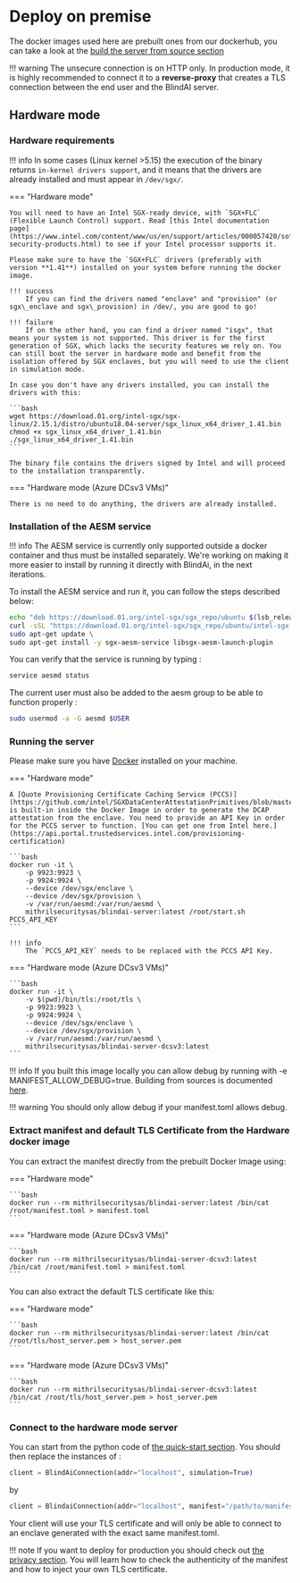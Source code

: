 # Deploy on premise

The docker images used here are prebuilt ones from our dockerhub, you can take a look at the [build the server from source section]('build-from-sources/server.md')

!!! warning
    The unsecure connection is on HTTP only. In production mode, it is highly recommended to connect it to a **reverse-proxy** that creates a TLS connection between the end user and the BlindAI server.  

<!-- ## Simulation mode

This section explains how to work with the simulation mode. This simulates Intel SGX in software and enables you to run this on any hardware you want.

Launch the server using the simulation docker image:

```bash
docker run -it \
    -p 50051:50051 \
    -p 50052:50052 \ 
    mithrilsecuritysas/blindai-server-sim:latest # make sure the ports 50051 and 50052 are available.
```

!!! warning
    Please keep in mind that this image is not secure, since it simulates Intel SGX in software. It is lighter than hardware mode, and should not be used in production. -->

## Hardware mode

### Hardware requirements

!!! info 
    In some cases (Linux kernel >5.15) the execution of the binary returns `in-kernel drivers support`, and it means that the drivers are already installed and must appear in `/dev/sgx/`. 


=== "Hardware mode"


    You will need to have an Intel SGX-ready device, with `SGX+FLC` (Flexible Launch Control) support. Read [this Intel documentation page](https://www.intel.com/content/www/us/en/support/articles/000057420/software/intel-security-products.html) to see if your Intel processor supports it.

    Please make sure to have the `SGX+FLC` drivers (preferably with version **1.41**) installed on your system before running the docker image.

    !!! success
        If you can find the drivers named "enclave" and "provision" (or sgx\_enclave and sgx\_provision) in /dev/, you are good to go!

    !!! failure
        If on the other hand, you can find a driver named "isgx", that means your system is not supported. This driver is for the first generation of SGX, which lacks the security features we rely on. You can still boot the server in hardware mode and benefit from the isolation offered by SGX enclaves, but you will need to use the client in simulation mode.

    In case you don't have any drivers installed, you can install the drivers with this:

    ```bash
    wget https://download.01.org/intel-sgx/sgx-linux/2.15.1/distro/ubuntu18.04-server/sgx_linux_x64_driver_1.41.bin
    chmod +x sgx_linux_x64_driver_1.41.bin
    ./sgx_linux_x64_driver_1.41.bin
    ```

    The binary file contains the drivers signed by Intel and will proceed to the installation transparently.



=== "Hardware mode (Azure DCsv3 VMs)"

    There is no need to do anything, the drivers are already installed.


### Installation of the AESM service

!!! info
    The AESM service is currently only supported outside a docker container and thus must be installed separately. We're working on making it more easier to install by running it directly with BlindAi, in the next iterations. 

To install the AESM service and run it, you can follow the steps described below: 

```bash
echo "deb https://download.01.org/intel-sgx/sgx_repo/ubuntu $(lsb_release -cs) main" | sudo tee -a /etc/apt/sources.list.d/intel-sgx.list >/dev/null \ 
curl -sSL "https://download.01.org/intel-sgx/sgx_repo/ubuntu/intel-sgx-deb.key" | sudo apt-key add -
sudo apt-get update \
sudo apt-get install -y sgx-aesm-service libsgx-aesm-launch-plugin
```
You can verify that the service is running by typing :
```bash
service aesmd status
```
The current user must also be added to the aesm group to be able to function properly : 
```bash
sudo usermod -a -G aesmd $USER
```

### Running the server

Please make sure you have [Docker](https://docs.docker.com/get-docker/) installed on your machine.

=== "Hardware mode"

    A [Quote Provisioning Certificate Caching Service (PCCS)](https://github.com/intel/SGXDataCenterAttestationPrimitives/blob/master/QuoteGeneration/pccs/README.md) is built-in inside the Docker Image in order to generate the DCAP attestation from the enclave. You need to provide an API Key in order for the PCCS server to function. [You can get one from Intel here.](https://api.portal.trustedservices.intel.com/provisioning-certification)

    ```bash
    docker run -it \
        -p 9923:9923 \
        -p 9924:9924 \
        --device /dev/sgx/enclave \
        --device /dev/sgx/provision \
        -v /var/run/aesmd:/var/run/aesmd \
        mithrilsecuritysas/blindai-server:latest /root/start.sh PCCS_API_KEY
    ```

    !!! info
        The `PCCS_API_KEY` needs to be replaced with the PCCS API Key.

=== "Hardware mode (Azure DCsv3 VMs)"

    ```bash
    docker run -it \
        -v $(pwd)/bin/tls:/root/tls \
        -p 9923:9923 \
        -p 9924:9924 \
        --device /dev/sgx/enclave \
        --device /dev/sgx/provision \
        -v /var/run/aesmd:/var/run/aesmd \
        mithrilsecuritysas/blindai-server-dcsv3:latest
    ```

!!! info
    If you built this image locally you can allow debug by running with -e MANIFEST_ALLOW_DEBUG=true. Building from sources is documented [here](advanced/build-from-sources/server.md).

!!! warning
    You should only allow debug if your manifest.toml allows debug.

### Extract manifest and default TLS Certificate from the Hardware docker image

You can extract the manifest directly from the prebuilt Docker Image using:

=== "Hardware mode"

    ```bash
    docker run --rm mithrilsecuritysas/blindai-server:latest /bin/cat /root/manifest.toml > manifest.toml
    ```

=== "Hardware mode (Azure DCsv3 VMs)"

    ```bash
    docker run --rm mithrilsecuritysas/blindai-server-dcsv3:latest /bin/cat /root/manifest.toml > manifest.toml
    ```

You can also extract the default TLS certificate like this:

=== "Hardware mode"

    ```bash
    docker run --rm mithrilsecuritysas/blindai-server:latest /bin/cat /root/tls/host_server.pem > host_server.pem
    ```

=== "Hardware mode (Azure DCsv3 VMs)"

    ```bash
    docker run --rm mithrilsecuritysas/blindai-server-dcsv3:latest /bin/cat /root/tls/host_server.pem > host_server.pem
    ```

### Connect to the hardware mode server

You can start from the python code of [the quick-start section](../index.md). You should then replace the instances of :
```py
client = BlindAiConnection(addr="localhost", simulation=True)
```

by

```py
client = BlindaiConnection(addr="localhost", manifest="/path/to/manifest.toml")
```

Your client will use your TLS certificate and will only be able to connect to an enclave generated with the exact same manifest.toml.

!!! note
    If you want to deploy for production you should check out [the privacy section](main-concepts/privacy.md). You will learn how to check the authenticity of the manifest and how to inject your own TLS certificate.